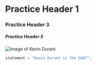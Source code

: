 # Practice Header 1 #
### Practice Header 3 ###
##### Practice Header 5 #####

![Image of Kevin Durant](https://external-content.duckduckgo.com/iu/?u=https%3A%2F%2Ftse1.mm.bing.net%2Fth%3Fid%3DOIP.ld9gj2vvG6ZGRpQjX8B9fwAAAA%26pid%3DApi&f=1&ipt=f52527d40d11122453620a23c8d1207726e6141a5248ef84e1793d54cfdb1e14&ipo=images)

``` python
statement = "Kevin Durant is the GOAT";
```
